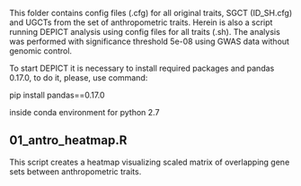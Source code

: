 This folder contains config files (.cfg) for all original traits, SGCT (ID_SH.cfg) and UGCTs from the set of anthropometric traits. Herein is also a script running DEPICT analysis using config files for all traits (.sh). The analysis was performed with significance threshold 5e-08 using GWAS data without genomic control.

To start DEPICT it is necessary to install required packages and pandas 0.17.0, to do it, please, use command:

pip install pandas==0.17.0

inside conda environment for python 2.7

## 01_antro_heatmap.R
This script creates a heatmap visualizing scaled matrix of overlapping gene sets between anthropometric traits.


